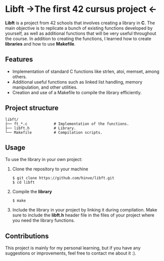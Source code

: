# Libft ->The first 42 cursus project <-
**Libft** is a project from 42 schools that involves creating a library in **C**.
The main objective is to replicate a bunch of existing functions developed by yourself, as well as additional functions that will be very useful throughout the course. In addition to creating the functions, I learned how to create **libraries** and how to use **Makefile**.
## Features
- Implementation of standard C functions like strlen, atoi, memset, among others.
- Additional useful functions such as linked list handling, memory manipulation, and other utilities.
- Creation and use of a Makefile to compile the library efficiently.
## Project structure
```
libft/
├── ft_*.c            # Implementation of the functions.
├── libft.h           # Library.
└── Makefile          # Compilation scripts.
```
## Usage
To use the library in your own project:
1. Clone the repository to your machine
   ```
   $ git clone https://github.com/hinve/libft.git
   $ cd libft
   ```
2. Compile the **library**
   ```
   $ make
   ```
3. Include the library in your project by linking it during compilation. Make sure to include the **libft.h** header file in the files of your project where you need the library functions.
## Contributions
This project is mainly for my personal learning, but if you have any suggestions or improvements, feel free to contact me about it :).
